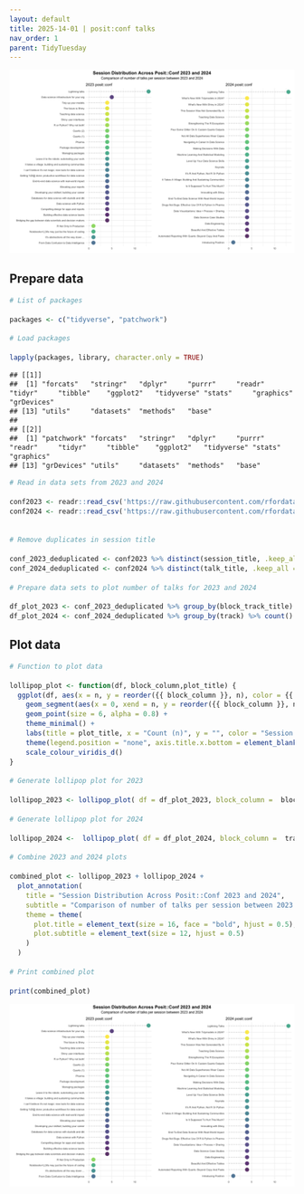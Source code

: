 ```yaml
---
layout: default
title: 2025-14-01 | posit:conf talks
nav_order: 1
parent: TidyTuesday
---
```

![Combined Plot](posit_conf_files/figure-gfm/unnamed-chunk-1-1.png)

## Prepare data

``` r
# List of packages

packages <- c("tidyverse", "patchwork")

# Load packages

lapply(packages, library, character.only = TRUE)
```

    ## [[1]]
    ##  [1] "forcats"   "stringr"   "dplyr"     "purrr"     "readr"     "tidyr"     "tibble"    "ggplot2"   "tidyverse" "stats"     "graphics"  "grDevices"
    ## [13] "utils"     "datasets"  "methods"   "base"     
    ## 
    ## [[2]]
    ##  [1] "patchwork" "forcats"   "stringr"   "dplyr"     "purrr"     "readr"     "tidyr"     "tibble"    "ggplot2"   "tidyverse" "stats"     "graphics" 
    ## [13] "grDevices" "utils"     "datasets"  "methods"   "base"

``` r
# Read in data sets from 2023 and 2024

conf2023 <- readr::read_csv('https://raw.githubusercontent.com/rfordatascience/tidytuesday/main/data/2025/2025-01-14/conf2023.csv')
conf2024 <- readr::read_csv('https://raw.githubusercontent.com/rfordatascience/tidytuesday/main/data/2025/2025-01-14/conf2024.csv')


# Remove duplicates in session title

conf_2023_deduplicated <- conf2023 %>% distinct(session_title, .keep_all = TRUE)
conf_2024_deduplicated <- conf2024 %>% distinct(talk_title, .keep_all = TRUE)

# Prepare data sets to plot number of talks for 2023 and 2024

df_plot_2023 <- conf_2023_deduplicated %>% group_by(block_track_title) %>% count() %>% as_tibble()
df_plot_2024 <- conf_2024_deduplicated %>% group_by(track) %>% count() %>% as_tibble()
```

## Plot data

``` r
# Function to plot data

lollipop_plot <- function(df, block_column,plot_title) {
  ggplot(df, aes(x = n, y = reorder({{ block_column }}, n), color = {{ block_column }})) +
    geom_segment(aes(x = 0, xend = n, y = reorder({{ block_column }}, n), yend = reorder({{block_column}},n)),linetype = "dashed", color = "grey") +
    geom_point(size = 6, alpha = 0.8) +
    theme_minimal() +
    labs(title = plot_title, x = "Count (n)", y = "", color = "Session Title") +
    theme(legend.position = "none", axis.title.x.bottom = element_blank()) +
    scale_colour_viridis_d()
}

# Generate lollipop plot for 2023

lollipop_2023 <- lollipop_plot( df = df_plot_2023, block_column =  block_track_title, plot_title = "2023 posit::conf")

# Generate lollipop plot for 2024

lollipop_2024 <-  lollipop_plot( df = df_plot_2024, block_column =  track, plot_title = "2024 posit::conf")

# Combine 2023 and 2024 plots

combined_plot <- lollipop_2023 + lollipop_2024 + 
  plot_annotation(
    title = "Session Distribution Across Posit::Conf 2023 and 2024",
    subtitle = "Comparison of number of talks per session between 2023 and 2024",
    theme = theme(
      plot.title = element_text(size = 16, face = "bold", hjust = 0.5),
      plot.subtitle = element_text(size = 12, hjust = 0.5)
    )
  )

# Print combined plot

print(combined_plot)
```

![](posit_conf_files/figure-gfm/unnamed-chunk-1-1.png)<!-- -->

